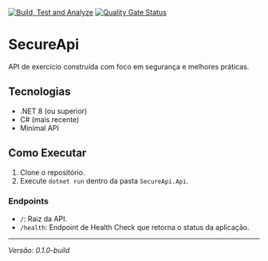 [![Build, Test and Analyze](https://github.com/viniqsoares/SecureApi/actions/workflows/ci.yml/badge.svg)](https://github.com/viniqsoares/SecureApi/actions/workflows/ci.yml)
[![Quality Gate Status](https://sonarcloud.io/api/project_badges/measure?project=viniqsoares_SecureApi&metric=alert_status)](https://sonarcloud.io/summary/new_code?id=viniqsoares_SecureApi)


# SecureApi

API de exercício construída com foco em segurança e melhores práticas.

## Tecnologias

* .NET 8 (ou superior)
* C# (mais recente)
* Minimal API

## Como Executar

1.  Clone o repositório.
2.  Execute `dotnet run` dentro da pasta `SecureApi.Api`.

### Endpoints

* `/`: Raiz da API.
* `/health`: Endpoint de Health Check que retorna o status da aplicação.

---
*Versão: 0.1.0-build*
